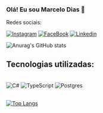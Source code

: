 
### Olá! Eu sou Marcelo Dias 👋

Redes sociais:<br>

[![Instagram](https://img.shields.io/badge/Instagram-E4405F?style=for-the-badge&logo=instagram&logoColor=white)](https://www.instagram.com/marcelo_zim8/)
[![FaceBook](https://img.shields.io/badge/Facebook-1877F2?style=for-the-badge&logo=facebook&logoColor=white)](https://www.facebook.com/profile.php?id=100001704040075)
[![Linkedin](https://img.shields.io/badge/LinkedIn-0077B5?style=for-the-badge&logo=linkedin&logoColor=white)](https://www.linkedin.com/in/marcelo-dias-95a80a191/)

![Anurag's GitHub stats](https://github-readme-stats.vercel.app/api?username=MarceloZim&show_icons=true&theme=tokyonight)<br>

## Tecnologias utilizadas:

<div style="display: inline_block"><br/>
  <img align="center" alt="C#" src="https://img.shields.io/badge/C%23-239120?style=for-the-badge&logo=c-sharp&logoColor=white" />
  <img align="center" alt="TypeScript" src="https://img.shields.io/badge/TypeScript-007ACC?style=for-the-badge&logo=typescript&logoColor=white" />
  <img align="center" alt="Postgres" src="https://img.shields.io/badge/PostgreSQL-316192?style=for-the-badge&logo=postgresql&logoColor=white" />
</div><br>

[![Top Langs](https://github-readme-stats.vercel.app/api/top-langs/?username=MarceloZim&langs_count=8)](https://github.com/MarceloZim/github-readme-stats)
